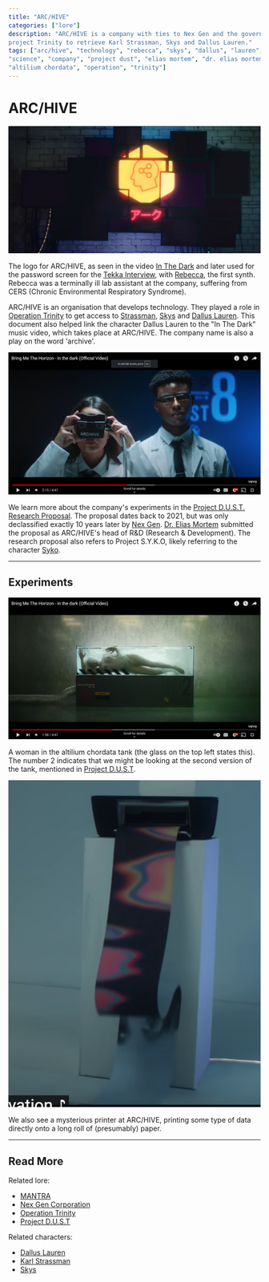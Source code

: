```yaml
---
title: "ARC/HIVE"
categories: ["lore"]
description: "ARC/HIVE is a company with ties to Nex Gen and the government. They ordered 
project Trinity to retrieve Karl Strassman, Skys and Dallus Lauren."
tags: ["arc/hive", "technology", "rebecca", "skys", "dallus", "lauren", "in the dark", 
"science", "company", "project dust", "elias mortem", "dr. elias mortem", "syko", "nex gen", 
"altilium chordata", "operation", "trinity"]
---
```

# ARC/HIVE

![ARC/HIVE logo](../../Resources/music/inthedark/neurologo.png)

The logo for ARC/HIVE, as seen in the video [In The Dark](../music/amo-in-the-dark) and 
later used for the password screen for the [Tekka Interview](../files/tekka_interview), 
with [Rebecca](../characters/rebecca), the first synth.
Rebecca was a terminally ill lab assistant at the company, suffering from CERS (Chronic Environmental Respiratory Syndrome).

ARC/HIVE is an organisation that develops technology. They played a role in [Operation Trinity](../files/trinity_document) 
to get access to [Strassman](../characters/strassman), [Skys](../characters/skys) and 
[Dallus Lauren](../characters/dallus-lauren).
This document also helped link the character Dallus Lauren to the "In The Dark" music video,
which takes place at ARC/HIVE.
The company name is also a play on the word 'archive'.

![ARC/HIVE scientists](../../Resources/music/inthedark/archive2.png)

We learn more about the company's experiments in the [Project D.U.S.T. Research Proposal](../files/project_dust). 
The proposal dates back to 2021, but was only declassified exactly 10 years later by [Nex Gen](nex-gen-corporation).
[Dr. Elias Mortem](../characters/characters#dr-elias-mortem) submitted the proposal as ARC/HIVE's head of R&D
(Research & Development). The research proposal also refers to Project S.Y.K.O, likely referring to the character 
[Syko](../characters/syko).

***

## Experiments

![Woman in a tank, touching the glass with her hands](../../Resources/music/inthedark/altiliumchordata.png)

A woman in the altilium chordata tank (the glass on the top left states this). The number 2 indicates that we might be 
looking at the second version of the tank, mentioned in [Project D.U.S.T](../files/project_dust).

![Printer at ARC/HIVE](../../Resources/music/inthedark/printerface.png)

We also see a mysterious printer at ARC/HIVE, printing some type of data directly onto 
a long roll of (presumably) paper.

***

## Read More

Related lore:

- [MANTRA](../music/amo-mantra)
- [Nex Gen Corporation](nex-gen-corporation)
- [Operation Trinity](../files/trinity_document)
- [Project D.U.S.T](../files/project_dust)

Related characters:

- [Dallus Lauren](../characters/characters#dallus-lauren)
- [Karl Strassman](../characters/characters#karl-strassman)
- [Skys](../characters/characters#skys)
